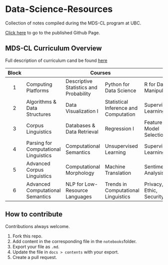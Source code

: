 # Data-Science-Resources

Collection of notes compiled during the MDS-CL program at UBC. 

[Click here](https://jaeihn.github.io/Data-Science-Resources/) to go to the published Github Page.


## MDS-CL Curriculum Overview 

Full description of curriculum cand be found [here](https://masterdatascience.ubc.ca/programs/computational-linguistics)


<table>
    <thead>
        <tr>
            <th>Block</th>
            <th colspan=4>Courses</th>
        </tr>
    </thead>
    <tbody>
        <tr>
            <td align="center">1</td>
            <td>Computing Platforms</td>
            <td>Descriptive Statistics and Probability</td>
            <td>Python for Data Science</td>
            <td>R for Data Manipulation</td>
        </tr>
        <tr>
            <td align="center">2</td>
            <td>Algorithms & Data Structures</td>
            <td>Data Visualization I</td>
            <td>Statistical Inference and Computation</td>
            <td>Supervised Learning</td>
        </tr>
        <tr>
            <td align="center">3</td>
            <td>Corpus Linguistics</td>
            <td>Databases & Data Retrieval</td>
            <td>Regression I</td>
            <td>Feature & Model Selection</td>
        </tr>
        <tr>
            <td align="center">4</td>
            <td>Parsing for Computational Linguistics</td>
            <td>Computational Semantics</td>
            <td>Unsupervised Learning</td>
            <td>Supervised Learning II</td>
        </tr>
        <tr>
            <td align="center">5</td>
            <td>Advanced Corpus Linguistics</td>
            <td>Computational Morphology</td>
            <td>Machine Translation</td>
            <td>Sentiment Analysis</td>
        </tr>
        <tr>
            <td align="center">6</td>
            <td>Advanced Computational Semantics</td>
            <td>NLP for Low-Resource Languages</td>
            <td>Trends in Computational Linguistics</td>
            <td>Privacy, Ethic, Security</td>
        </tr>
    </tbody>
</table>


## How to contribute

Contributions always welcome. 

1. Fork this repo.
2. Add content in the corresponding file in the <code>notebooks</code>folder.
3. Export your file as <code>.md</code>. 
4. Update the file in <code>docs > contents</code> with your export. 
5. Create a pull request.

